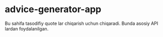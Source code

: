 # advice-generator-app
Bu sahifa tasodifiy quote lar chiqarish uchun chiqaradi. Bunda asosiy API lardan foydalanilgan.
